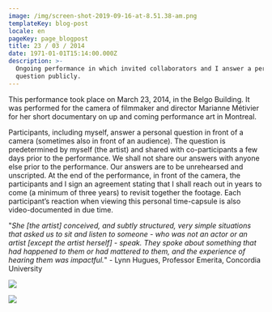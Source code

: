 ```yaml
---
image: /img/screen-shot-2019-09-16-at-8.51.38-am.png
templateKey: blog-post
locale: en
pageKey: page_blogpost
title: 23 / 03 / 2014
date: 1971-01-01T15:14:00.000Z
description: >-
  Ongoing performance in which invited collaborators and I answer a personal
  question publicly.
---
```

This performance took place on March 23, 2014, in the Belgo Building. It was performed for the camera of filmmaker and director Marianne Métivier for her short documentary on up and coming performance art in Montreal. 

Participants, including myself, answer a personal question in front of a camera (sometimes also in front of an audience). The question is predetermined by myself (the artist) and shared with co-participants a few days prior to the performance. We shall not share our answers with anyone else prior to the performance. Our answers are to be unrehearsed and unscripted. At the end of the performance, in front of the camera, the participants and I sign an agreement stating that I shall reach out in years to come (a minimum of three years) to revisit together the footage. Each participant’s reaction when viewing this personal time-capsule is also video-documented in due time.

"_She \[the artist] conceived, and subtly structured, very simple situations that asked us to sit and listen to someone - who was not an actor or an artist \[except the artist herself] - speak. They spoke about something that had happened to them or had mattered to them, and the experience of hearing them was impactful._" - Lynn Hugues, Professor Emerita, Concordia University

![](/img/active-lens-performance-art-montreal-.png)

![](/img/screen-shot-2019-09-24-at-7.51.23-am.png)

